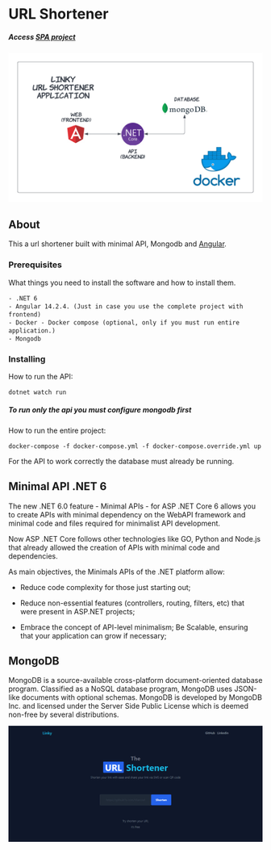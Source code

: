 # URL Shortener
##### Access [SPA project](https://github.com/MarcosFerreira17/url-shortener-spa)
![alt text for screen readers](/images/diagram.png "Diagram")
## About <a name = "about"></a>

This a url shortener built with minimal API, Mongodb and [Angular](https://github.com/MarcosFerreira17/url-shortener-spa).

### Prerequisites

What things you need to install the software and how to install them.

```
- .NET 6
- Angular 14.2.4. (Just in case you use the complete project with frontend)
- Docker - Docker compose (optional, only if you must run entire application.)
- Mongodb
```

### Installing

How to run the API:

```
dotnet watch run
```
#####   To run only the api you must configure mongodb first
How to run the entire project:
```
docker-compose -f docker-compose.yml -f docker-compose.override.yml up
```
For the API to work correctly the database must already be running.
## Minimal API .NET 6
The new .NET 6.0 feature - Minimal APIs - for ASP .NET Core 6 allows you to create APIs with minimal dependency on the WebAPI framework and minimal code and files required for minimalist API development.

Now ASP .NET Core follows other technologies like GO, Python and Node.js that already allowed the creation of APIs with minimal code and dependencies.

As main objectives, the Minimals APIs of the .NET platform allow:

- Reduce code complexity for those just starting out;

- Reduce non-essential features (controllers, routing, filters, etc) that were present in ASP.NET projects;

- Embrace the concept of API-level minimalism;
Be Scalable, ensuring that your application can grow if necessary;

## MongoDB
MongoDB is a source-available cross-platform document-oriented database program. Classified as a NoSQL database program, MongoDB uses JSON-like documents with optional schemas. MongoDB is developed by MongoDB Inc. and licensed under the Server Side Public License which is deemed non-free by several distributions.

![alt text for screen readers](/images/linky.PNG "Angular spa")